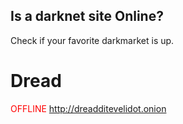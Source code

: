 ## Is a darknet site Online?
Check if your favorite darkmarket is up.


# Dread 
<font color="red"> OFFLINE </font>  http://dreadditevelidot.onion
